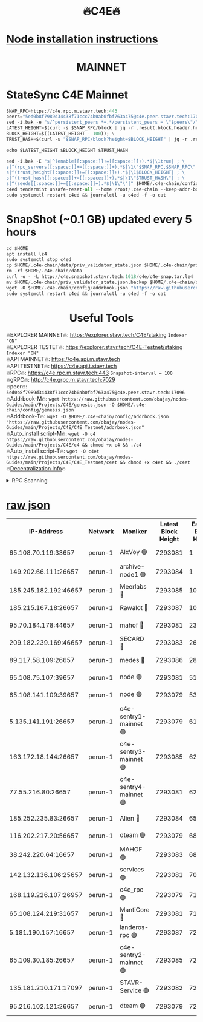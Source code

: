 <h1 align="center"> 🔥C4E🔥</h1>

[Node installation instructions](https://github.com/obajay/nodes-Guides/tree/main/Projects/C4E)
=

<h1 align="center"> MAINNET</h1>

# StateSync C4E Mainnet
```python
SNAP_RPC=https://c4e.rpc.m.stavr.tech:443
peers="5ed0b8f7989d34438f71ccc74b0ab0fbf763a475@c4e.peer.stavr.tech:17096"
sed -i.bak -e "s/^persistent_peers *=.*/persistent_peers = \"$peers\"/" $HOME/.c4e-chain/config/config.toml
LATEST_HEIGHT=$(curl -s $SNAP_RPC/block | jq -r .result.block.header.height); \
BLOCK_HEIGHT=$((LATEST_HEIGHT - 100)); \
TRUST_HASH=$(curl -s "$SNAP_RPC/block?height=$BLOCK_HEIGHT" | jq -r .result.block_id.hash)

echo $LATEST_HEIGHT $BLOCK_HEIGHT $TRUST_HASH

sed -i.bak -E "s|^(enable[[:space:]]+=[[:space:]]+).*$|\1true| ; \
s|^(rpc_servers[[:space:]]+=[[:space:]]+).*$|\1\"$SNAP_RPC,$SNAP_RPC\"| ; \
s|^(trust_height[[:space:]]+=[[:space:]]+).*$|\1$BLOCK_HEIGHT| ; \
s|^(trust_hash[[:space:]]+=[[:space:]]+).*$|\1\"$TRUST_HASH\"| ; \
s|^(seeds[[:space:]]+=[[:space:]]+).*$|\1\"\"|" $HOME/.c4e-chain/config/config.toml
c4ed tendermint unsafe-reset-all --home /root/.c4e-chain --keep-addr-book
sudo systemctl restart c4ed && journalctl -u c4ed -f -o cat
```
# SnapShot (~0.1 GB) updated every 5 hours
```python
cd $HOME
apt install lz4
sudo systemctl stop c4ed
cp $HOME/.c4e-chain/data/priv_validator_state.json $HOME/.c4e-chain/priv_validator_state.json.backup
rm -rf $HOME/.c4e-chain/data
curl -o - -L http://c4e.snapshot.stavr.tech:1018/c4e/c4e-snap.tar.lz4 | lz4 -c -d - | tar -x -C $HOME/.c4e-chain --strip-components 2
mv $HOME/.c4e-chain/priv_validator_state.json.backup $HOME/.c4e-chain/data/priv_validator_state.json
wget -O $HOME/.c4e-chain/config/addrbook.json "https://raw.githubusercontent.com/obajay/nodes-Guides/main/Projects/C4E/addrbook.json"
sudo systemctl restart c4ed && journalctl -u c4ed -f -o cat
```
 <h1 align="center"> Useful Tools</h1>

🔥EXPLORER MAINNET🔥:  https://explorer.stavr.tech/C4E/staking            `Indexer "ON"` \
🔥EXPLORER TESTET🔥:   https://explorer.stavr.tech/C4E-Testnet/staking     `Indexer "ON"` \
🔥API MAINNET🔥:       https://c4e.api.m.stavr.tech \
🔥API TESTNET🔥:       https://c4e.api.t.stavr.tech \
🔥RPC🔥:               https://c4e.rpc.m.stavr.tech:443                  `Snapshot-interval = 100` \
🔥gRPC🔥:              http://c4e.grpc.m.stavr.tech:7029 \
🔥peer🔥:              `5ed0b8f7989d34438f71ccc74b0ab0fbf763a475@c4e.peer.stavr.tech:17096` \
🔥Addrbook-M🔥:    ```wget https://raw.githubusercontent.com/obajay/nodes-Guides/main/Projects/C4E/genesis.json -O $HOME/.c4e-chain/config/genesis.json``` \
🔥Addrbook-T🔥:    ```wget -O $HOME/.c4e-chain/config/addrbook.json "https://raw.githubusercontent.com/obajay/nodes-Guides/main/Projects/C4E/C4E_Testnet/addrbook.json"``` \
🔥Auto_install script-M🔥: ```wget -O c4 https://raw.githubusercontent.com/obajay/nodes-Guides/main/Projects/C4E/c4 && chmod +x c4 && ./c4``` \
🔥Auto_install script-T🔥: ```wget -O c4et https://raw.githubusercontent.com/obajay/nodes-Guides/main/Projects/C4E/C4E_Testnet/c4et && chmod +x c4et && ./c4et``` \
🔥[Decentralization Info](https://github.com/obajay/StateSync-snapshots/tree/main/Projects/C4E/Decentralization)🔥




<details>
<summary>RPC Scanning</summary>

<h2 align="center"> We scan nodes in real time every 4 hours. And we provide the final result of RPC endpoints.
We cannot influence the operation of these nodes in any way. </h2>


```python
If Voting Power is higher than 0 --> then the Node is a validator of the network and may be subject to attack and be a potential threat to the chain.
```
```python
We marked such validators with a red symbol
```

</details>

[raw json](https://rpc-check.c4e.stavr.tech/c4e/rpc-c4e-result.json)
=



<table><tr><th>IP-Address</th><th>Network</th><th>Moniker</th><th>Latest Block Height</th><th>Earliest Block Height</th><th>Catching Up</th><th>Tx Index</th><th>Voting Power</th><th>Scan Time</th></tr><tr><td>65.108.70.119:33657</td><td>perun-1</td><td>AlxVoy 🟢</td><td>7293081</td><td>1</td><td>False</td><td>on</td><td>0</td><td>2024-02-23T00:22:52.646717247UTC</td></tr><tr><td>149.202.66.111:26657</td><td>perun-1</td><td>archive-node1 🟢</td><td>7293084</td><td>1</td><td>False</td><td>on</td><td>0</td><td>2024-02-23T00:23:09.407425052UTC</td></tr><tr><td>185.245.182.192:46657</td><td>perun-1</td><td>Meerlabs 🔴</td><td>7293085</td><td>1051501</td><td>False</td><td>on</td><td>344603</td><td>2024-02-23T00:23:16.859510341UTC</td></tr><tr><td>185.215.167.18:26657</td><td>perun-1</td><td>Rawalot 🔴</td><td>7293087</td><td>1090501</td><td>False</td><td>on</td><td>450004</td><td>2024-02-23T00:23:28.503244386UTC</td></tr><tr><td>95.70.184.178:44657</td><td>perun-1</td><td>mahof 🔴</td><td>7293081</td><td>2342001</td><td>False</td><td>off</td><td>1356388</td><td>2024-02-23T00:22:51.935119961UTC</td></tr><tr><td>209.182.239.169:46657</td><td>perun-1</td><td>SECARD 🔴</td><td>7293083</td><td>2616101</td><td>False</td><td>off</td><td>749307</td><td>2024-02-23T00:23:04.575312713UTC</td></tr><tr><td>89.117.58.109:26657</td><td>perun-1</td><td>medes 🔴</td><td>7293086</td><td>2826001</td><td>False</td><td>off</td><td>890972</td><td>2024-02-23T00:23:23.647179094UTC</td></tr><tr><td>65.108.75.107:39657</td><td>perun-1</td><td>node 🟢</td><td>7293081</td><td>5198801</td><td>False</td><td>on</td><td>0</td><td>2024-02-23T00:22:55.688828323UTC</td></tr><tr><td>65.108.141.109:39657</td><td>perun-1</td><td>node 🟢</td><td>7293079</td><td>5303301</td><td>False</td><td>on</td><td>0</td><td>2024-02-23T00:22:40.622146594UTC</td></tr><tr><td>5.135.141.191:26657</td><td>perun-1</td><td>c4e-sentry1-mainnet 🟢</td><td>7293079</td><td>6198001</td><td>False</td><td>on</td><td>0</td><td>2024-02-23T00:22:37.245463141UTC</td></tr><tr><td>163.172.18.144:26657</td><td>perun-1</td><td>c4e-sentry3-mainnet 🟢</td><td>7293085</td><td>6239001</td><td>False</td><td>on</td><td>0</td><td>2024-02-23T00:23:17.191467094UTC</td></tr><tr><td>77.55.216.80:26657</td><td>perun-1</td><td>c4e-sentry4-mainnet 🟢</td><td>7293081</td><td>6241001</td><td>False</td><td>on</td><td>0</td><td>2024-02-23T00:22:52.275741547UTC</td></tr><tr><td>185.252.235.83:26657</td><td>perun-1</td><td>Alien 🔴</td><td>7293084</td><td>6502501</td><td>False</td><td>on</td><td>648209</td><td>2024-02-23T00:23:09.802142825UTC</td></tr><tr><td>116.202.217.20:56657</td><td>perun-1</td><td>dteam 🟢</td><td>7293079</td><td>6800901</td><td>False</td><td>on</td><td>0</td><td>2024-02-23T00:22:37.531636686UTC</td></tr><tr><td>38.242.220.64:16657</td><td>perun-1</td><td>MAHOF 🟢</td><td>7293083</td><td>6885501</td><td>False</td><td>on</td><td>0</td><td>2024-02-23T00:23:07.055757551UTC</td></tr><tr><td>142.132.136.106:25657</td><td>perun-1</td><td>services 🟢</td><td>7293081</td><td>7012001</td><td>False</td><td>on</td><td>0</td><td>2024-02-23T00:22:55.346779531UTC</td></tr><tr><td>168.119.226.107:26957</td><td>perun-1</td><td>c4e_rpc 🟢</td><td>7293079</td><td>7193079</td><td>False</td><td>on</td><td>0</td><td>2024-02-23T00:22:44.985001692UTC</td></tr><tr><td>65.108.124.219:31657</td><td>perun-1</td><td>MantiCore 🔴</td><td>7293081</td><td>7193081</td><td>False</td><td>off</td><td>729576</td><td>2024-02-23T00:22:51.483257577UTC</td></tr><tr><td>5.181.190.157:16657</td><td>perun-1</td><td>landeros-rpc 🟢</td><td>7293087</td><td>7280001</td><td>False</td><td>on</td><td>0</td><td>2024-02-23T00:23:28.116616395UTC</td></tr><tr><td>65.109.30.185:26657</td><td>perun-1</td><td>c4e-sentry2-mainnet 🟢</td><td>7293085</td><td>7284001</td><td>False</td><td>on</td><td>0</td><td>2024-02-23T00:23:16.408837610UTC</td></tr><tr><td>135.181.210.171:17097</td><td>perun-1</td><td>STAVR-Service 🟢</td><td>7293082</td><td>7290001</td><td>False</td><td>on</td><td>0</td><td>2024-02-23T00:22:56.052503271UTC</td></tr><tr><td>95.216.102.121:26657</td><td>perun-1</td><td>dteam 🟢</td><td>7293079</td><td>7290901</td><td>False</td><td>on</td><td>0</td><td>2024-02-23T00:22:37.894895588UTC</td></tr></table>

